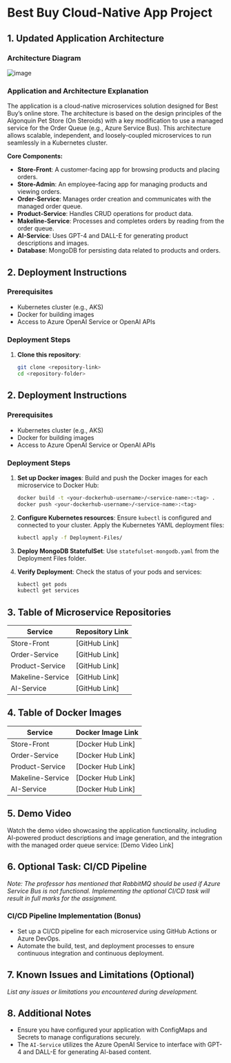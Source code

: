 # Best Buy Cloud-Native App Project

## 1. Updated Application Architecture
### Architecture Diagram
![image](https://github.com/user-attachments/assets/db832759-22b0-476f-95ef-d274a71af87e)

### Application and Architecture Explanation
The application is a cloud-native microservices solution designed for Best Buy’s online store. The architecture is based on the design principles of the Algonquin Pet Store (On Steroids) with a key modification to use a managed service for the Order Queue (e.g., Azure Service Bus). This architecture allows scalable, independent, and loosely-coupled microservices to run seamlessly in a Kubernetes cluster.

**Core Components:**
- **Store-Front**: A customer-facing app for browsing products and placing orders.
- **Store-Admin**: An employee-facing app for managing products and viewing orders.
- **Order-Service**: Manages order creation and communicates with the managed order queue.
- **Product-Service**: Handles CRUD operations for product data.
- **Makeline-Service**: Processes and completes orders by reading from the order queue.
- **AI-Service**: Uses GPT-4 and DALL-E for generating product descriptions and images.
- **Database**: MongoDB for persisting data related to products and orders.

## 2. Deployment Instructions
### Prerequisites
- Kubernetes cluster (e.g., AKS)
- Docker for building images
- Access to Azure OpenAI Service or OpenAI APIs

### Deployment Steps
1. **Clone this repository**:
   ```bash
   git clone <repository-link>
   cd <repository-folder>
## 2. Deployment Instructions
### Prerequisites
- Kubernetes cluster (e.g., AKS)
- Docker for building images
- Access to Azure OpenAI Service or OpenAI APIs

### Deployment Steps
1. **Set up Docker images**: Build and push the Docker images for each microservice to Docker Hub:
    ```bash
    docker build -t <your-dockerhub-username>/<service-name>:<tag> .
    docker push <your-dockerhub-username>/<service-name>:<tag>
    ```

2. **Configure Kubernetes resources**: Ensure `kubectl` is configured and connected to your cluster. Apply the Kubernetes YAML deployment files:
    ```bash
    kubectl apply -f Deployment-Files/
    ```

3. **Deploy MongoDB StatefulSet**: Use `statefulset-mongodb.yaml` from the Deployment Files folder.

4. **Verify Deployment**: Check the status of your pods and services:
    ```bash
    kubectl get pods
    kubectl get services
    ```

## 3. Table of Microservice Repositories
| Service           | Repository Link               |
|-------------------|--------------------------------|
| Store-Front       | [GitHub Link]                 |
| Order-Service     | [GitHub Link]                 |
| Product-Service   | [GitHub Link]                 |
| Makeline-Service  | [GitHub Link]                 |
| AI-Service        | [GitHub Link]                 |

## 4. Table of Docker Images
| Service           | Docker Image Link             |
|-------------------|--------------------------------|
| Store-Front       | [Docker Hub Link]             |
| Order-Service     | [Docker Hub Link]             |
| Product-Service   | [Docker Hub Link]             |
| Makeline-Service  | [Docker Hub Link]             |
| AI-Service        | [Docker Hub Link]             |

## 5. Demo Video
Watch the demo video showcasing the application functionality, including AI-powered product descriptions and image generation, and the integration with the managed order queue service: [Demo Video Link]

## 6. Optional Task: CI/CD Pipeline
*Note: The professor has mentioned that RabbitMQ should be used if Azure Service Bus is not functional. Implementing the optional CI/CD task will result in full marks for the assignment.*

### CI/CD Pipeline Implementation (Bonus)
- Set up a CI/CD pipeline for each microservice using GitHub Actions or Azure DevOps.
- Automate the build, test, and deployment processes to ensure continuous integration and continuous deployment.

## 7. Known Issues and Limitations (Optional)
*List any issues or limitations you encountered during development.*

## 8. Additional Notes
- Ensure you have configured your application with ConfigMaps and Secrets to manage configurations securely.
- The `AI-Service` utilizes the Azure OpenAI Service to interface with GPT-4 and DALL-E for generating AI-based content.

